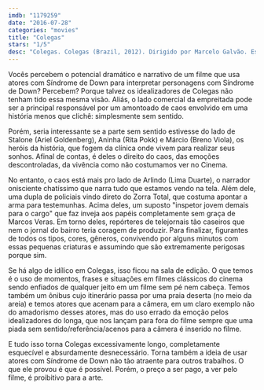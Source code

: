 ```yaml
---
imdb: "1179259"
date: "2016-07-28"
categories: "movies"
title: "Colegas"
stars: "1/5"
desc: "Colegas. Colegas (Brazil, 2012). Dirigido por Marcelo Galvão. Escrito por Marcelo Galvão. Com Ariel Goldenberg, Rita Pokk, Breno Viola, Lima Duarte, Marco Luque, Daniel Torres, Monaliza Marchi, Amélia Bittencourt, Giulia Merigo de Souza."
---
```

Vocês percebem o potencial dramático e narrativo de um filme que usa atores com Síndrome de Down para interpretar personagens com Síndrome de Down? Percebem? Porque talvez os idealizadores de Colegas não tenham tido essa mesma visão. Aliás, o lado comercial da empreitada pode ser a principal responsável por um amontoado de caos envolvido em uma história menos que clichê: simplesmente sem sentido.

Porém, seria interessante se a parte sem sentido estivesse do lado de Stalone (Ariel Goldenberg), Aninha (Rita Pokk) e Márcio (Breno Viola), os heróis da história, que fogem da clínica onde vivem para realizar seus sonhos. Afinal de contas, é deles o direito do caos, das emoções descontroladas, da vivência como não costumamos ver no Cinema.

No entanto, o caos está mais pro lado de Arlindo (Lima Duarte), o narrador onisciente chatíssimo que narra tudo que estamos vendo na tela. Além dele, uma dupla de policiais vindo direto do Zorra Total, que costuma apontar a arma para testemunhas. Acima deles, um suposto "inspetor jovem demais para o cargo" que faz inveja aos papéis completamente sem graça de Marcos Veras. Em torno deles, repórteres de telejornais tão caseiros que nem o jornal do bairro teria coragem de produzir. Para finalizar, figurantes de todos os tipos, cores, gêneros, convivendo por alguns minutos com essas pequenas criaturas e assumindo que são extremamente perigosas porque sim.

Se há algo de idílico em Colegas, isso ficou na sala de edição. O que temos é o uso de momentos, frases e situações em filmes clássicos do cinema sendo enfiados de qualquer jeito em um filme sem pé nem cabeça. Temos também um ônibus cujo itinerário passa por uma praia deserta (no meio da areia) e temos atores que acenam para a câmera, em um claro exemplo não do amadorismo desses atores, mas do uso errado da emoção pelos idealizadores do longa, que nos lançam para fora do filme sempre que uma piada sem sentido/referência/acenos para a câmera é inserido no filme.

E tudo isso torna Colegas excessivamente longo, completamente esquecível e absurdamente desnecessário. Torna também a ideia de usar atores com Síndrome de Down não tão atraente para outros trabalhos. O que ele provou é que é possível. Porém, o preço a ser pago, a ver pelo filme, é proibitivo para a arte.
